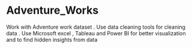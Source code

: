 # Adventure_Works
Work with Adventure work dataset . Use data cleaning tools for cleaning data . Use Microsoft excel , Tableau and Power BI for better visualization and to find hidden insights from data
